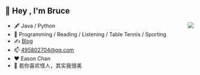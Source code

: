 ## 👋  Hey , I'm Bruce
<img align="right" src="https://github-readme-stats.vercel.app/api?username=kid626&show_icons=true&icon_color=CE1D2D&text_color=00ff00&bg_color=000000&hide_title=false" />

- 🖋 Java / Python
- 🏃 Programming / Reading / Listening / Table Tennis / Sporting
- ✍️ [Blog](https://blog.csdn.net/qq_38150250?spm=1001.2100.3001.5343)
- 📫 495802704@qq.com
- ❤️ Eason Chan
- 👯 若你喜欢怪人，其实我很美
